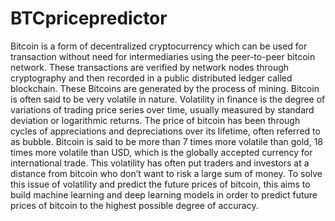 # BTCpricepredictor
Bitcoin is a form of decentralized cryptocurrency which can be used for transaction without need for 
intermediaries using the peer-to-peer bitcoin network. These transactions are verified by network nodes 
through cryptography and then recorded in a public distributed ledger called blockchain. These Bitcoins 
are generated by the process of mining. Bitcoin is often said to be very volatile in nature. Volatility in 
finance is the degree of variations of trading price series over time, usually measured by standard 
deviation or logarithmic returns. The price of bitcoin has been through cycles of appreciations and 
depreciations over its lifetime, often referred to as bubble. Bitcoin is said to be more than 7 times more 
volatile than gold, 18 times more volatile than USD, which is the globally accepted currency for 
international trade. This volatility has often put traders and investors at a distance from bitcoin who 
don’t want to risk a large sum of money. To solve this issue of volatility and predict the future prices 
of bitcoin, this aims to build machine learning and deep learning models in order to predict future prices 
of bitcoin to the highest possible degree of accuracy.
